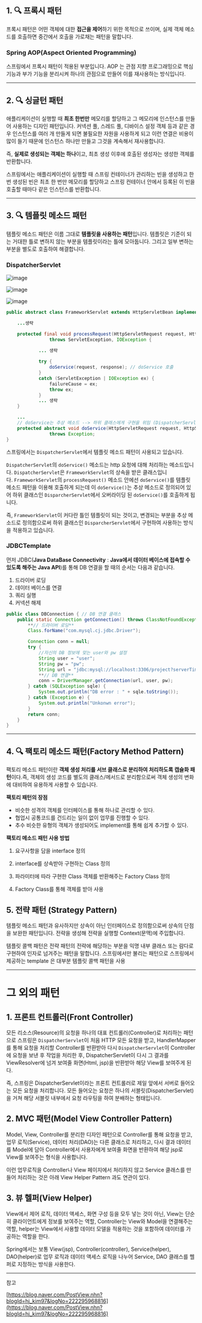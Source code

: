 
## 1. 🔍 **프록시 패턴**

프록시 패턴은 어떤 객체에 대한 **접근을 제어**하기 위한 목적으로 쓰이며, 실제 객체 메소드를 호출하면 중간에서 호출을 가로채는 패턴을 말합니다. 

### Spring AOP(Aspect Oriented Programming)

스프링에서 프록시 패턴이 적용된 부분입니다. AOP 는 관점 지향 프로그래밍으로 핵심 기능과 부가 기능을 분리시켜 하나의 관점으로 만들어 이를 재사용하는 방식입니다. 

---

## 2. 🔍 **싱글턴 패턴**

애플리케이션이 실행할 때 **최초 한번만** 메모리를 할당하고 그 메모리에 인스턴스를 만들어 사용하는 디자인 패턴입니다. 커넥션 풀, 스레드 풀, 디바이스 설정 객체 등과 같은 경우 인스턴스를 여러 개 만들게 되면 불필요한 자원을 사용하게 되고 이런 연결은 비용이 많이 들기 때문에 인스턴스 하나만 만들고 그것을 계속해서 재사용합니다.

즉, **실제로 생성되는 객체는 하나**이고, 최초 생성 이후에 호출된 생성자는 생성한 객체를 반환합니다.

스프링에서는 애플리케이션이 실행할 때 스프링 컨테이너가 관리하는 빈을 생성하고 한 번 생성된 빈은 최초 한 번만 메모리를 할당하고 스프링 컨테이너 안에서 등록된 이 빈을 호출할 때마다 같은 인스턴스를 반환합니다. 

---

## 3. 🔍 **템플릿 메소드 패턴**

템플릿 메소드 패턴은 이름 그대로 **템플릿을 사용하는 패턴**입니다. 템플릿은 기준이 되는 거대한 틀로 변하지 않는 부분을 템플릿이라는 틀에 모아둡니다. 그리고 일부 변하는 부분을 별도로 호출하여 해결합니다.

### **DispatcherServlet**

![image](https://user-images.githubusercontent.com/63777714/151388158-aa8f818d-fa0b-469e-b164-ce10457d5193.png)

![image](https://user-images.githubusercontent.com/63777714/151388250-b06c4709-5f12-4e2b-be09-f0c796d380f2.png)

![image](https://user-images.githubusercontent.com/63777714/151388340-464e9fc8-d75d-4157-9b8a-46f7e8f8e508.png)


```java
public abstract class FrameworkServlet extends HttpServletBean implements ApplicationContextAware {

	...생략

	protected final void processRequest(HttpServletRequest request, HttpServletResponse response)
				throws ServletException, IOException {
	
			... 생략

			try {
				doService(request, response); // doService 호출
			}
			catch (ServletException | IOException ex) {
				failureCause = ex;
				throw ex;
			}
			... 생략
	}

	...
	// doService는 추상 메소드 --> 하위 클래스에게 구현을 위임 (DispatcherServlet 에게 위임)
	protected abstract void doService(HttpServletRequest request, HttpServletResponse response)
				throws Exception;
}
```

스프링에서는 `DispatcherServlet`에서 템플릿 메소드 패턴이 사용되고 있습니다. 

`DispatcherServlet`의 `doService()` 메소드는 http 요청에 대해 처리하는 메소드입니다. `DispatcherServlet`은 `FrameworkServlet`의 상속을 받은 클래스입니다. `FrameworkServlet`의 `processRequest()` 메소드 안에선 `doService()`를 템플릿 메소드 패턴을 이용해 호출하게 되는데 이 `doService()`는 추상 메소드로 정의되어 있어 하위 클래스인 `DisparcherServlet`에서 오버라이딩 된 `doService()`를 호출하게 됩니다.

즉, `FrameworkServlet`이 커다란 틀인 템플릿이 되는 것이고, 변경되는 부분을 추상 메소드로 정의함으로써 하위 클래스인 `DisparcherServlet`에서 구현하여 사용하는 방식을 적용하고 있습니다. 

### JDBCTemplate

먼저 JDBC(**Java DataBase Connectivity** : **Java에서 데이터 베이스에 접속할 수 있도록 해주는 Java API**)를 통해 DB 연결을 할 때의 순서는 다음과 같습니다.

1. 드라이버 로딩
2. 데이터 베이스를 연결
3. 쿼리 실행
4. 커넥션 해제

```java
public class DBConnection {	// DB 연결 클래스 
	public static Connection getConnection() throws ClassNotFoundException {
		**// 드라이버 로딩** 
		Class.forName("com.mysql.cj.jdbc.Driver");	

		Connection conn = null;
		try {
			//자신의 DB 정보에 맞는 user와 pw 설정 
			String user = "user"; 	
			String pw = "pw";
			String url = "jdbc:mysql://localhost:3306/project?serverTimezone=Asia/Seoul&characterEncoding=utf8";
			**// DB 연결** 
			conn = DriverManager.getConnection(url, user, pw);
		} catch (SQLException sqle) {
			System.out.println("DB error : " + sqle.toString());
		} catch (Exception e) {
			System.out.println("Unkonwn error");
		}
		return conn;
	}
}
```

---

## 4. 🔍 **팩토리 메소드 패턴(Factory Method Pattern)**

팩토리 메소드 패턴이란 **객체 생성 처리를 서브 클래스로 분리하여 처리하도록 캡슐화 패턴**이다.즉, 객체의 생성 코드를 별도의 클래스/메서드로 분리함으로써 객체 생성의 변화에 대비하여 유용하게 사용할 수 있습니다.

**팩토리 패턴의 장점**

- 비슷한 성격의 객체를 인터페이스를 통해 하나로 관리할 수 있다.
- 협업시 공통코드를 건드리는 일이 없이 업무를 진행할 수 있다.
- 추수 비슷한 유형의 객체가 생성되어도 implement를 통해 쉽게 추가할 수 있다.

**팩토리 메소드 패턴 사용 방법**

1. 요구사항을 담을 interface 정의

2. interface를 상속받아 구현하는 Class 정의

3. 파라미터에 따라 구현한 Class 객체를 반환해주는 Factory Class 정의

4. Factory Class를 통해 객체를 받아 사용

## 5. **전략 패턴 (**Strategy Pattern**)**

템플릿 메소드 패턴과 유사하지만 상속이 아닌 인터페이스로 정의함으로써 상속의 단점을 보완한 패턴입니다. 전략을 생성해 전략을 실행할 Context(문맥)에 주입합니다.

템플릿 콜백 패턴은 전략 패턴의 전략에 해당하는 부분을 익명 내부 클래스 또는 람다로 구현하여 인자로 넘겨주는 패턴을 말합니다. 스프링에서만 불리는 패턴으로 스프링에서 제공하는 template 은 대부분 템플릿 콜백 패턴을 사용

---

# **그 외의 패턴**

## 1. **프론트 컨트롤러(Front Controller)**

모든 리소스(Resource)의 요청을 하나의 대표 컨트롤러(Controller)로 처리하는 패턴으로 스프링은 `DispatcherServlet`이 처음 HTTP 모든 요청을 받고, HandlerMapper를 통해 요청을 처리할 Controller를 반환받아 다시 `DispatcherServlet`이 Controller에 요청을 보낸 후 작업을 처리한 후, DispatcherServlet이 다시 그 결과를 ViewResolver에 넘겨 보여줄 화면(Html, jsp)을 반환받아 해당 View를 보여주게 된다.

즉, 스프링은 DispatcherServlet이라는 프론트 컨트롤러로 제일 앞에서 서버로 들어오는 모든 요청을 처리합니다. 모든 들어오는 요청은 하나의 서블릿(DispatcherServlet)을 거쳐 해당 서블릿 내부에서 요청 라우팅을 하여 분배하는 형태입니다.

## 2. **MVC 패턴(Model View Controller Pattern)**

Model, View, Controller를 분리한 디자인 패턴으로 Controller를 통해 요청을 받고, 업무 로직(Service), 데이터 처리(DAO)는 다른 클래스로 처리하고, 다시 결과 데이터를 Model에 담아 Controller에서 사용자에게 보여줄 화면을 반환하여 해당 jsp로 View를 보여주는 형식을 사용합니다.

이런 업무로직을 Controller나 View 페이지에서 처리하지 않고 Service 클래스를 만들어 처리하는 것은 아래 View Helper Pattern 과도 연관이 있다.

## 3. **뷰 헬퍼(View Helper)**

View에서 제어 로직, 데이터 액세스, 화면 구성 등을 모두 넣는 것이 아닌, View는 단순히 클라이언트에게 정보를 보여주는 역할, Controller는 View와 Model을 연결해주는 역할, helper는 View에서 사용할 데이터 모델을 적용하는 것을 포함하여 데이터를 가공하는 역할을 한다.

Spring에서는 보통 View(jsp), Controller(controller), Service(helper), DAO(helper)로 업무 로직과 데이터 액세스 로직을 나누어 Service, DAO 클래스를 헬퍼로 지정하는 방식을 사용한다.

---

참고

[https://blog.naver.com/PostView.nhn?blogId=hj_kim97&logNo=222295968816](https://blog.naver.com/PostView.nhn?blogId=hj_kim97&logNo=222295968816)